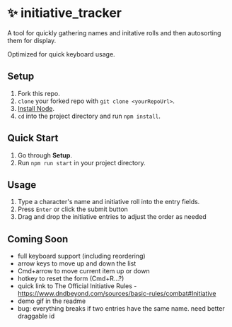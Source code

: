 # ✨ initiative_tracker
A tool for quickly gathering names and initative rolls and then autosorting them for display.

Optimized for quick keyboard usage.

## Setup

1. Fork this repo.
1. `clone` your forked repo with `git clone <yourRepoUrl>`.
1. [Install Node](https://nodejs.org/en/).
1. `cd` into the project directory and run `npm install`.

## Quick Start

1. Go through **Setup**.
1. Run `npm run start` in your project directory.

## Usage

1. Type a character's name and initiative roll into the entry fields.
2. Press `Enter` or click the submit button
3. Drag and drop the initiative entries to adjust the order as needed


## Coming Soon

- full keyboard support (including reordering)
 - arrow keys to move up and down the list
 - Cmd+arrow to move current item up or down
 - hotkey to reset the form (Cmd+R...?)
- quick link to The Official Initiative Rules - https://www.dndbeyond.com/sources/basic-rules/combat#Initiative
- demo gif in the readme
- bug: everything breaks if two entries have the same name. need better draggable id